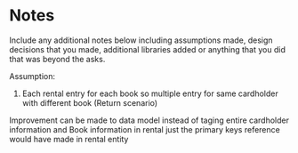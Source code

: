 # Notes

Include any additional notes below including assumptions made, 
design decisions that you made, additional libraries added or anything that you did that was beyond the asks.

Assumption:
1. Each rental entry for each book so multiple entry for same cardholder with different book (Return scenario)

Improvement can be made to data model instead of taging entire cardholder information and Book information in rental just the primary keys reference would have made in rental entity 

